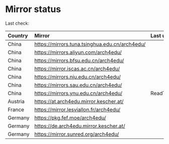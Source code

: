 <script src="./time.js"></script>
# Mirror status
Last check: <script type="text/javascript">localize(1690827685.4973335);</script>

|Country|Mirror|Last update|
|:------|:-----|:----------|
|China|https://mirrors.tuna.tsinghua.edu.cn/arch4edu/|<script type="text/javascript">localize(1690785086);</script>|
|China|https://mirrors.aliyun.com/arch4edu/|<script type="text/javascript">localize(1690698476);</script>|
|China|https://mirrors.bfsu.edu.cn/arch4edu/|<script type="text/javascript">localize(1690785086);</script>|
|China|https://mirror.iscas.ac.cn/arch4edu/|<script type="text/javascript">localize(1690785086);</script>|
|China|https://mirrors.nju.edu.cn/arch4edu/|<script type="text/javascript">localize(1690698476);</script>|
|China|https://mirrors.sau.edu.cn/arch4edu/|<script type="text/javascript">localize(1690785086);</script>|
|China|https://mirrors.ynu.edu.cn/arch4edu/|ReadTimeout|
|Austria|https://at.arch4edu.mirror.kescher.at/|<script type="text/javascript">localize(1690785086);</script>|
|France|https://mirror.lesviallon.fr/arch4edu/|<script type="text/javascript">localize(1689402753);</script>|
|Germany|https://pkg.fef.moe/arch4edu/|<script type="text/javascript">localize(1690785086);</script>|
|Germany|https://de.arch4edu.mirror.kescher.at/|<script type="text/javascript">localize(1690785086);</script>|
|Germany|https://mirror.sunred.org/arch4edu/|<script type="text/javascript">localize(1690785086);</script>|

<script src="./tablefilter/tablefilter.js"></script>
<script src="./table.js"></script>